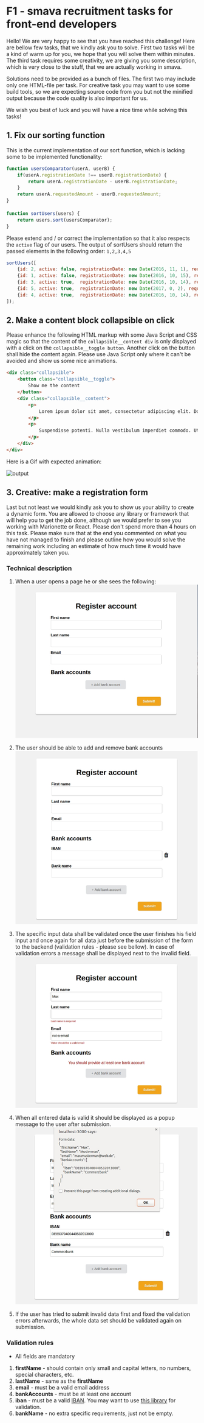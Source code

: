 # F1 - smava recruitment tasks for front-end developers

Hello! We are very happy to see that you have reached this challenge! Here are bellow few tasks, that we kindly ask you to solve. First two tasks will be a kind of warm up for you, we hope that you will solve them within minutes. The third task requires some creativity, we are giving you some description, which is very close to the stuff, that we are actually working in smava.

Solutions need to be provided as a bunch of files. The first two may include only one HTML-file per task. For creative task you may want to use some build tools, so we are expecting source code from you but not the minified output because the code quality is also important for us.

We wish you best of luck and you will have a nice time while solving this tasks!


## 1. Fix our sorting function

This is the current implementation of our sort function, which is lacking some to be implemented functionality:

```js
function usersComparator(userA, userB) {
    if(userA.registrationDate !== userB.registrationDate) {
        return userA.registrationDate - userB.registrationDate;
    }
    return userA.requestedAmount - userB.requestedAmount;
}

function sortUsers(users) {
    return users.sort(usersComparator);
}
```

Please extend and / or correct the implementation so that it also respects the `active` flag of our users.
The output of sortUsers should return the passed elements in the following order: `1,2,3,4,5`

```js
sortUsers([
    {id: 2, active: false, registrationDate: new Date(2016, 11, 1), requestedAmount: 10000},
    {id: 1, active: false, registrationDate: new Date(2016, 10, 15), requestedAmount: 5000},
    {id: 3, active: true,  registrationDate: new Date(2016, 10, 14), requestedAmount: 5000},
    {id: 5, active: true,  registrationDate: new Date(2017, 0, 2), requestedAmount: 5000},
    {id: 4, active: true,  registrationDate: new Date(2016, 10, 14), requestedAmount: 5500},
]);
```


## 2. Make a content block collapsible on click

Please enhance the following HTML markup with some Java Script and CSS magic so that the content of the `collapsible__content div` is only displayed with a click on the `collapsible__toggle button`. Another click on the button shall hide the content again.
Please use Java Script only where it can't be avoided and show us some nice animations.

```html
<div class="collapsible">
    <button class="collapsible__toggle">
        Show me the content
    </button>
    <div class="collapsible__content">
        <p>
            Lorem ipsum dolor sit amet, consectetur adipiscing elit. Donec varius ante id mattis tempor. Suspendisse eu nisi dictum, venenatis diam vel, faucibus magna. Sed non purus nibh. Vivamus ultricies non tellus nec pharetra. Proin sollicitudin tincidunt egestas. Sed vitae elementum risus. Sed ac ultrices nisl, eu egestas augue. Donec vel tortor eu justo laoreet eleifend. Vestibulum ante ipsum primis in faucibus orci luctus et ultrices posuere cubilia Curae; Sed venenatis diam non sapien vulputate, sed porttitor nunc egestas. Ut placerat, arcu ut sodales tincidunt, libero ipsum viverra odio, et suscipit leo felis a velit. Quisque sed metus interdum, lacinia massa vitae, ultrices nulla. Aenean finibus tincidunt lobortis. Quisque et mauris nec ex luctus cursus. Phasellus sem tortor, fermentum quis urna ac, suscipit scelerisque mauris.
        </p>
        <p>
            Suspendisse potenti. Nulla vestibulum imperdiet commodo. Ut id tortor pulvinar, sodales lorem at, volutpat neque. Quisque tempor arcu arcu. Vivamus porttitor sit amet metus ultrices ullamcorper. Nulla rutrum cursus aliquet. Praesent sem quam, imperdiet eu mi non, aliquam sagittis purus. Sed interdum non libero nec placerat. Maecenas nec blandit ex, vel eleifend ligula. Aliquam sem massa, congue non massa sit amet, porttitor sollicitudin mauris. Integer lobortis laoreet justo id luctus. Aliquam quis commodo mi, sit amet accumsan ante. Cras in vulputate nisl.
        </p>
    </div>
</div>
```

Here is a Gif with expected animation:

![output](https://raw.githubusercontent.com/vyemialyanchyk/Smava/master/pics/f25ef3a6-f757-11e6-83f1-8971e7433363.gif)


## 3. Creative: make a registration form

Last but not least we would kindly ask you to show us your ability to create a dynamic form. You are allowed to choose any library or framework that will help you to get the job done, although we would prefer to see you working with Marionette or React.
Please don't spend more than 4 hours on this task. Please make sure that at the end you commented on what you have not managed to finish and please outline how you would solve the remaining work including an estimate of how much time it would have approximately taken you.


### Technical description

1. When a user opens a page he or she sees the following: ![first](https://raw.githubusercontent.com/vyemialyanchyk/Smava/master/pics/dc0db034-f756-11e6-914f-5991a7483cc4.png)

2. The user should be able to add and remove bank accounts ![second](https://raw.githubusercontent.com/vyemialyanchyk/Smava/master/pics/080bacb8-f757-11e6-99df-3ee9ba709974.png)

3. The specific input data shall be validated once the user finishes his field input and once again for all data just before the submission of the form to the backend (validation rules - please see bellow). In case of validation errors a
message shall be displayed next to the invalid field. ![third](https://raw.githubusercontent.com/vyemialyanchyk/Smava/master/pics/13cc82f2-f757-11e6-8570-84040666bcb0.png)

4. When all entered data is valid it should be displayed as a popup message to the user after submission. ![forth](https://raw.githubusercontent.com/vyemialyanchyk/Smava/master/pics/205d2472-f757-11e6-82b3-b04b564fc073.png)

5. If the user has tried to submit invalid data first and fixed the validation errors afterwards, the whole data set should be validated again on submission.

### Validation rules

* All fields are mandatory

1. **firstName** - should contain only small and capital letters, no numbers, special characters, etc.
1. **lastName** - same as the **firstName**
1. **email** - must be a valid email address
1. **bankAccounts** - must be at least one account
1. **iban** - must be a valid [IBAN](https://en.wikipedia.org/wiki/International_Bank_Account_Number). You may want to use [this library](https://www.npmjs.com/package/iban) for validation.
1. **bankName** - no extra specific requirements, just not be empty.
